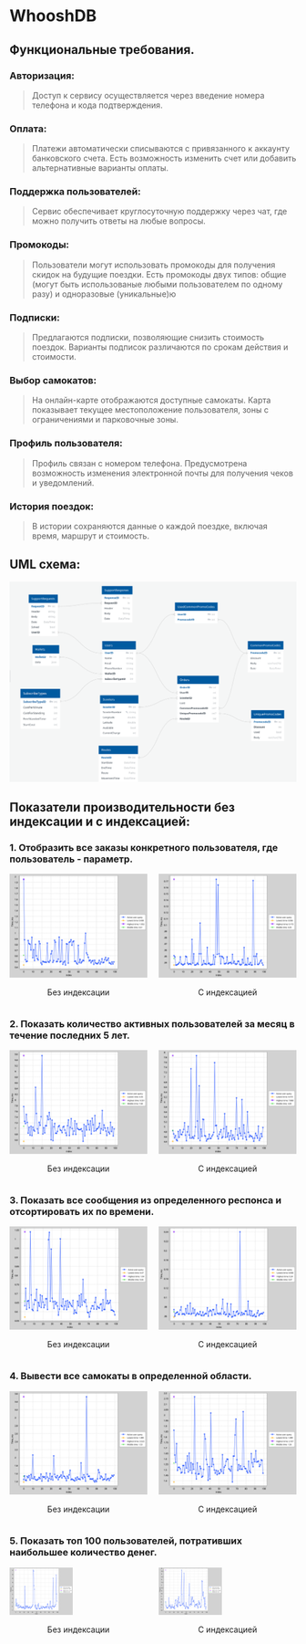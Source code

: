 # WhooshDB

## Функциональные требования.
### Авторизация: 
> Доступ к сервису осуществляется через введение номера телефона и кода подтверждения.

### Оплата:
> Платежи автоматически списываются с привязанного к аккаунту банковского счета. Есть возможность изменить счет или добавить альтернативные варианты оплаты.

### Поддержка пользователей:
> Сервис обеспечивает круглосуточную поддержку через чат, где можно получить ответы на любые вопросы.

### Промокоды:
> Пользователи могут использовать промокоды для получения скидок на будущие поездки. Есть промокоды двух типов: общие (могут быть использованые любыми пользователем по одному разу) и одноразовые (уникальные)ю

### Подписки:
> Предлагаются подписки, позволяющие снизить стоимость поездок. Варианты подписок различаются по срокам действия и стоимости.

### Выбор самокатов:
> На онлайн-карте отображаются доступные самокаты. Карта показывает текущее местоположение пользователя, зоны с ограничениями и парковочные зоны.

### Профиль пользователя:
> Профиль связан с номером телефона. Предусмотрена возможность изменения электронной почты для получения чеков и уведомлений.

### История поездок:
> В истории сохраняются данные о каждой поездке, включая время, маршрут и стоимость.


## UML схема:
![image](uml.png)


## Показатели производительности без индексации и с индексацией:

### 1. Отобразить все заказы конкретного пользователя, где пользователь - параметр.

<div style="display: flex;">
    <div style="flex: 1; margin-right: 10px;">
        <img src="charts/1task.png" style="width: 100%;" />
        <p style="text-align: center;">Без индексации</p>
    </div>
    <div style="flex: 1; margin-left: 10px;">
        <img src="charts/1task1.png" style="width: 100%;" />
        <p style="text-align: center;">С индексацией</p>
    </div>
</div>

### 2. Показать количество активных пользователей за месяц в течение последних 5 лет.

<div style="display: flex;">
    <div style="flex: 1; margin-right: 10px;">
        <img src="charts/2task.png" style="width: 100%;" />
        <p style="text-align: center;">Без индексации</p>
    </div>
    <div style="flex: 1; margin-left: 10px;">
        <img src="charts/2task1.png" style="width: 100%;" />
        <p style="text-align: center;">С индексацией</p>
    </div>
</div>

### 3. Показать все сообщения из определенного респонса и отсортировать их по времени.

<div style="display: flex;">
    <div style="flex: 1; margin-right: 10px;">
        <img src="charts/3task.png" style="width: 100%;" />
        <p style="text-align: center;">Без индексации</p>
    </div>
    <div style="flex: 1; margin-left: 10px;">
        <img src="charts/3task1.png" style="width: 100%;" />
        <p style="text-align: center;">С индексацией</p>
    </div>
</div>

### 4. Вывести все самокаты в определенной области.


<div style="display: flex;">
    <div style="flex: 1; margin-right: 10px;">
        <img src="charts/4task.png" style="width: 100%;" />
        <p style="text-align: center;">Без индексации</p>
    </div>
    <div style="flex: 1; margin-left: 10px;">
        <img src="charts/4task1.png" style="width: 100%;" />
        <p style="text-align: center;">С индексацией</p>
    </div>
</div>

### 5. Показать топ 100 пользователей, потративших наибольшее количество денег.

<div style="display: flex;">
    <div style="flex: 1; margin-right: 10px;">
        <img src="charts/5task.png" style="width: 46%;" />
        <p style="text-align: center;">Без индексации</p>
    </div>
    <div style="flex: 1; margin-left: 10px;">
        <img src="charts/5task1.png" style="width: 46%;" />
        <p style="text-align: center;">С индексацией</p>
    </div>
</div>



